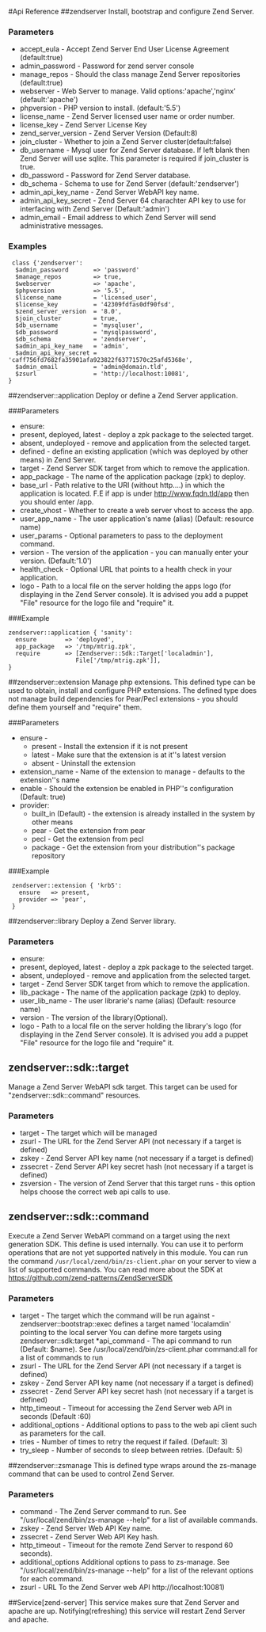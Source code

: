 #Api Reference
##zendserver
Install, bootstrap and configure Zend Server.

### Parameters
* accept_eula - Accept Zend Server End User License Agreement (default:true)
* admin_password - Password for zend server console
* manage_repos - Should the class manage Zend Server repositories (default:true)
* webserver - Web Server to manage. Valid options:'apache','nginx' (default:'apache')
* phpversion - PHP version to install. (default:'5.5')
* license_name - Zend Server licensed user name or order number.
* license_key - Zend Server License Key
* zend_server_version - Zend Server Version (Default:8)
* join_cluster - Whether to join a Zend Server cluster(default:false)
* db_username - Mysql user for Zend Server database. If left blank then Zend Server will use sqlite. This parameter is required if join_cluster is true.
* db_password - Password for Zend Server database.
* db_schema - Schema to use for Zend Server (default:'zendserver')
* admin_api_key_name - Zend Server WebAPI key name.
* admin_api_key_secret - Zend Server 64 charachter API key to use for interfacing with Zend Server (Default:'admin')
* admin_email - Email address to which Zend Server will send administrative messages.

### Examples

```
 class {'zendserver':
  $admin_password       => 'password'
  $manage_repos         => true,
  $webserver            => 'apache',
  $phpversion           => '5.5',
  $license_name         = 'licensed_user',
  $license_key          = '42309fdfas0df90fsd',
  $zend_server_version  = '8.0',
  $join_cluster         = true,
  $db_username          = 'mysqluser',
  $db_password          = 'mysqlpassword',
  $db_schema            = 'zendserver',
  $admin_api_key_name   = 'admin',
  $admin_api_key_secret = 'caff756fd7682fa35901afa923822f63771570c25afd5368e',
  $admin_email          = 'admin@domain.tld',
  $zsurl                = 'http://localhost:10081',
}
```

##zendserver::application
Deploy or define a Zend Server application. 

###Parameters
* ensure:
 * present, deployed, latest - deploy a zpk package to the selected target.
 * absent, undeployed - remove and application from the selected target.
 * defined - define an existing application (which was deployed by other means) in Zend Server.
* target - Zend Server SDK target from which to remove the application.
* app_package - The name of the application package (zpk) to deploy.
* base_url -  Path relative to the URI (without http....) in which the application is located. F.E if app is under http://www.fqdn.tld/app then
 you should enter /app.
* create_vhost - Whether to create a web server vhost to access the app.
* user_app_name -  The user application's name (alias) (Default: resource name)
* user_params -  Optional parameters to pass to the deployment command.
* version -  The version of the application - you can manually enter your version. (Default:'1.0')
* health_check -  Optional URL that points to a health check in your application.
* logo -  Path to a local file on the server holding the apps logo (for displaying in the Zend Server console). It is advised you add a puppet "File" resource for the logo file and "require" it.

###Example
```
zendserver::application { 'sanity':
  ensure        => 'deployed',
  app_package   => '/tmp/mtrig.zpk',
  require       => [Zendserver::Sdk::Target['localadmin'],
                   File['/tmp/mtrig.zpk']],
}
```

##zendserver::extension
Manage php extensions. This defined type can be used to obtain, install and configure PHP extensions.  The defined type does not manage build dependencies for Pear/Pecl extensions - you should define them yourself and "require" them.

###Parameters

* ensure -
  * present - Install the extension if it is not present
  * latest - Make sure that the extension is at it''s latest version
  * absent - Uninstall the extension
* extension_name -  Name of the extension to manage - defaults to the extension''s name
* enable -  Should the extension be enabled in PHP''s configuration (Default: true)
* provider:
  * built_in (Default) - the extension is already installed in the system by other means
  * pear - Get the extension from pear
  * pecl - Get the extension from pecl
  * package - Get the extension from your distribution''s package repository

###Example

```
 zendserver::extension { 'krb5':
   ensure   => present,
   provider => 'pear',
 }
```


##zendserver::library
Deploy a Zend Server library. 

### Parameters

* ensure:
 * present, deployed, latest - deploy a zpk package to the selected target.
 * absent, undeployed - remove and application from the selected target.
* target - Zend Server SDK target from which to remove the application.
* lib_package - The name of the application package (zpk) to deploy.
* user_lib_name - The user librarie's name (alias) (Default: resource name)
* version - The version of the library(Optional).
* logo - Path to a local file on the server holding the library's logo (for displaying in the Zend Server console).  It is advised you add a puppet "File" resource for the logo file and "require" it.

## zendserver::sdk::target
Manage a Zend Server WebAPI sdk target. This target can be used for "zendserver::sdk::command" resources.

### Parameters
* target - The target which will be managed
* zsurl - The URL for the Zend Server API (not necessary if a target is defined)
* zskey - Zend Server API key name (not necessary if a target is defined)
* zssecret - Zend Server API key secret hash (not necessary if a target is defined)
* zsversion - The version of Zend Server that this target runs - this option helps choose the correct web api calls to use.

## zendserver::sdk::command
Execute a Zend Server WebAPI command on a target using the next generation SDK. This define is used internally. You can use it to perform operations that are not yet supported natively in this module. You can run the command ```/usr/local/zend/bin/zs-client.phar``` on your server to view a list of supported commands.  You can read more about the SDK at https://github.com/zend-patterns/ZendServerSDK
### Parameters
* target - The target which the command will be run against - zendserver::bootstrap::exec defines a target named 'localamdin' pointing to the local server
You can define more targets using zendserver::sdk:target
*api_command - The api command to run (Default: $name). See /usr/local/zend/bin/zs-client.phar command:all for a list of commands to run
* zsurl - The URL for the Zend Server API (not necessary if a target is defined)
* zskey - Zend Server API key name (not necessary if a target is defined)
* zssecret - Zend Server API key secret hash (not necessary if a target is defined)
* http_timeout - Timeout for accessing the Zend Server web API in seconds (Default :60)
* additional_options - Additional options to pass to the web api client such as parameters for the call.
* tries - Number of times to retry the request if failed. (Default: 3)
* try_sleep - Number of seconds to sleep between retries. (Default: 5)

##zendserver::zsmanage
This is defined type wraps around the zs-manage command that can be used to control Zend Server.

### Parameters
* command - The Zend Server command to run. See "/usr/local/zend/bin/zs-manage --help" for a list of available commands.
* zskey - Zend Server Web API Key name.
* zssecret - Zend Server Web API Key hash.
* http_timeout - Timeout for the remote Zend Server to respond 60 seconds).
* additional_options Additional options to pass to zs-manage. See "/usr/local/zend/bin/zs-manage --help" for a list of the relevant options for each command.
* zsurl - URL To the Zend Server web API  http://localhost:10081)

##Service[zend-server]
This service makes sure that Zend Server and apache are up. 
Notifying(refreshing) this service will restart Zend Server and apache.
